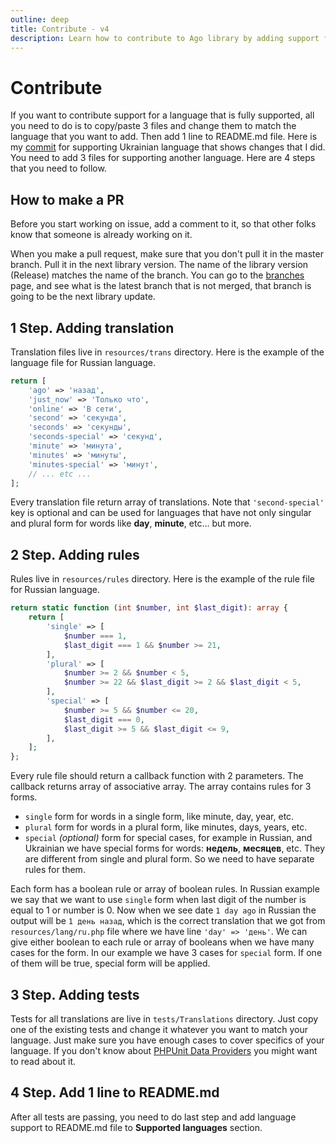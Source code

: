 ```yaml
---
outline: deep
title: Contribute - v4
description: Learn how to contribute to Ago library by adding support for a new language
---
```


# Contribute
If you want to contribute support for a language that is fully supported, all you need to do is to copy/paste 3 files and change them to match the language that you want to add. Then add 1 line to README.md file. Here is my [commit](https://github.com/php-ago/ago/commit/5a7d58569d6cd0af1d7981f3256f59ce19a6ad0e) for supporting Ukrainian language that shows changes that I did. You need to add 3 files for supporting another language. Here are 4 steps that you need to follow.

## How to make a PR
Before you start working on issue, add a comment to it, so that other folks know that someone is already working on it.

When you make a pull request, make sure that you don't pull it in the master branch. Pull it in the next library version. The name of the library version (Release) matches the name of the branch. You can go to the [branches](https://github.com/php-ago/ago/branches) page, and see what is the latest branch that is not merged, that branch is going to be the next library update.

## 1 Step. Adding translation
Translation files live in `resources/trans` directory. Here is the example of the language file for Russian language.

```php
return [
    'ago' => 'назад',
    'just_now' => 'Только что',
    'online' => 'В сети',
    'second' => 'секунда',
    'seconds' => 'секунды',
    'seconds-special' => 'секунд',
    'minute' => 'минута',
    'minutes' => 'минуты',
    'minutes-special' => 'минут',
    // ... etc ...
];
```

Every translation file return array of translations. Note that `'second-special'` key is optional and can be used for languages that have not only singular and plural form for words like **day**, **minute**, etc... but more.

## 2 Step. Adding rules
Rules live in `resources/rules` directory. Here is the example of the rule file for Russian language.

```php
return static function (int $number, int $last_digit): array {
    return [
        'single' => [
            $number === 1,
            $last_digit === 1 && $number >= 21,
        ],
        'plural' => [
            $number >= 2 && $number < 5,
            $number >= 22 && $last_digit >= 2 && $last_digit < 5,
        ],
        'special' => [
            $number >= 5 && $number <= 20,
            $last_digit === 0,
            $last_digit >= 5 && $last_digit <= 9,
        ],
    ];
};
```

Every rule file should return a callback function with 2 parameters. The callback returns array of associative array. The array contains rules for 3 forms.

- `single` form for words in a single form, like minute, day, year, etc.
- `plural` form for words in a plural form, like minutes, days, years, etc.
- `special` *(optional)* form for special cases, for example in Russian, and Ukrainian we have special forms for words: **недель**, **месяцев**, etc. They are different from single and plural form. So we need to have separate rules for them.

Each form has a boolean rule or array of boolean rules. In Russian example we say that we want to use `single` form when last digit of the number is equal to 1 or number is 0. Now when we see date `1 day ago` in Russian the output will be `1 день назад`, which is the correct translation that we got from `resources/lang/ru.php` file where we have line `'day' => 'день'`. We can give either boolean to each rule or array of booleans when we have many cases for the form. In our example we have 3 cases for `special` form. If one of them will be true, special form will be applied.

## 3 Step. Adding tests
Tests for all translations are live in `tests/Translations` directory. Just copy one of the existing tests and change it whatever you want to match your language. Just make sure you have enough cases to cover specifics of your language. If you don't know about [PHPUnit Data Providers](https://phpunit.de/manual/3.7/en/writing-tests-for-phpunit.html) you might want to read about it.

## 4 Step. Add 1 line to README.md
After all tests are passing, you need to do last step and add language support to README.md file to **Supported languages** section.